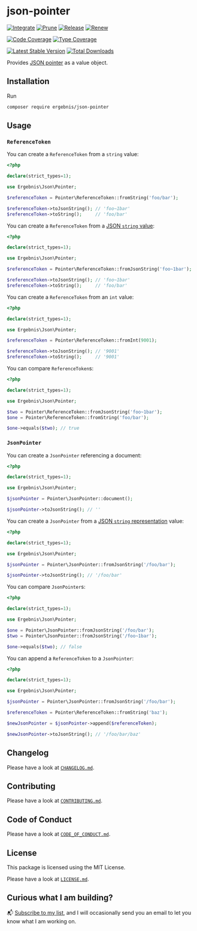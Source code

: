 # json-pointer

[![Integrate](https://github.com/ergebnis/json-pointer/workflows/Integrate/badge.svg)](https://github.com/ergebnis/json-pointer/actions)
[![Prune](https://github.com/ergebnis/json-pointer/workflows/Prune/badge.svg)](https://github.com/ergebnis/json-pointer/actions)
[![Release](https://github.com/ergebnis/json-pointer/workflows/Release/badge.svg)](https://github.com/ergebnis/json-pointer/actions)
[![Renew](https://github.com/ergebnis/json-pointer/workflows/Renew/badge.svg)](https://github.com/ergebnis/json-pointer/actions)

[![Code Coverage](https://codecov.io/gh/ergebnis/json-pointer/branch/main/graph/badge.svg)](https://codecov.io/gh/ergebnis/json-pointer)
[![Type Coverage](https://shepherd.dev/github/ergebnis/json-pointer/coverage.svg)](https://shepherd.dev/github/ergebnis/json-pointer)

[![Latest Stable Version](https://poser.pugx.org/ergebnis/json-pointer/v/stable)](https://packagist.org/packages/ergebnis/json-pointer)
[![Total Downloads](https://poser.pugx.org/ergebnis/json-pointer/downloads)](https://packagist.org/packages/ergebnis/json-pointer)

Provides [JSON pointer](https://datatracker.ietf.org/doc/html/rfc6901) as a value object.

## Installation

Run

```sh
composer require ergebnis/json-pointer
```

## Usage

### `ReferenceToken`

You can create a `ReferenceToken` from a `string` value:

```php
<?php

declare(strict_types=1);

use Ergebnis\Json\Pointer;

$referenceToken = Pointer\ReferenceToken::fromString('foo/bar');

$referenceToken->toJsonString(); // 'foo~1bar'
$referenceToken->toString();     // 'foo/bar'
```

You can create a `ReferenceToken` from a [JSON `string` value](https://datatracker.ietf.org/doc/html/rfc6901#section-5):

```php
<?php

declare(strict_types=1);

use Ergebnis\Json\Pointer;

$referenceToken = Pointer\ReferenceToken::fromJsonString('foo~1bar');

$referenceToken->toJsonString(); // 'foo~1bar'
$referenceToken->toString();     // 'foo/bar'
```

You can create a `ReferenceToken` from an `int` value:

```php
<?php

declare(strict_types=1);

use Ergebnis\Json\Pointer;

$referenceToken = Pointer\ReferenceToken::fromInt(9001);

$referenceToken->toJsonString(); // '9001'
$referenceToken->toString();     // '9001'
```

You can compare `ReferenceToken`s:

```php
<?php

declare(strict_types=1);

use Ergebnis\Json\Pointer;

$two = Pointer\ReferenceToken::fromJsonString('foo~1bar');
$one = Pointer\ReferenceToken::fromString('foo/bar');

$one->equals($two); // true
```

### `JsonPointer`

You can create a `JsonPointer` referencing a document:

```php
<?php

declare(strict_types=1);

use Ergebnis\Json\Pointer;

$jsonPointer = Pointer\JsonPointer::document();

$jsonPointer->toJsonString(); // ''
```

You can create a `JsonPointer` from a [JSON `string` representation](https://datatracker.ietf.org/doc/html/rfc6901#section-5) value:

```php
<?php

declare(strict_types=1);

use Ergebnis\Json\Pointer;

$jsonPointer = Pointer\JsonPointer::fromJsonString('/foo/bar');

$jsonPointer->toJsonString(); // '/foo/bar'
```

You can compare `JsonPointer`s:

```php
<?php

declare(strict_types=1);

use Ergebnis\Json\Pointer;

$one = Pointer\JsonPointer::fromJsonString('/foo/bar');
$two = Pointer\JsonPointer::fromJsonString('/foo~1bar');

$one->equals($two); // false
```

You can append a `ReferenceToken` to a `JsonPointer`:

```php
<?php

declare(strict_types=1);

use Ergebnis\Json\Pointer;

$jsonPointer = Pointer\JsonPointer::fromJsonString('/foo/bar');

$referenceToken = Pointer\ReferenceToken::fromString('baz');

$newJsonPointer = $jsonPointer->append($referenceToken);

$newJsonPointer->toJsonString(); // '/foo/bar/baz'
```

## Changelog

Please have a look at [`CHANGELOG.md`](CHANGELOG.md).

## Contributing

Please have a look at [`CONTRIBUTING.md`](.github/CONTRIBUTING.md).

## Code of Conduct

Please have a look at [`CODE_OF_CONDUCT.md`](.github/CODE_OF_CONDUCT.md).

## License

This package is licensed using the MIT License.

Please have a look at [`LICENSE.md`](LICENSE.md).

## Curious what I am building?

:mailbox_with_mail: [Subscribe to my list](https://localheinz.com/projects/), and I will occasionally send you an email to let you know what I am working on.
